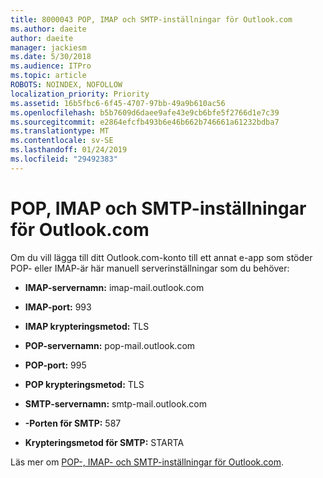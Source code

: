 ```yaml
---
title: 8000043 POP, IMAP och SMTP-inställningar för Outlook.com
ms.author: daeite
author: daeite
manager: jackiesm
ms.date: 5/30/2018
ms.audience: ITPro
ms.topic: article
ROBOTS: NOINDEX, NOFOLLOW
localization_priority: Priority
ms.assetid: 16b5fbc6-6f45-4707-97bb-49a9b610ac56
ms.openlocfilehash: b5b7609d6daee9afe43e9cb6bfe5f2766d1e7c39
ms.sourcegitcommit: e2864efcfb493b6e46b662b746661a61232bdba7
ms.translationtype: MT
ms.contentlocale: sv-SE
ms.lasthandoff: 01/24/2019
ms.locfileid: "29492383"
---
```

# <a name="pop-imap-and-smtp-settings-for-outlookcom"></a>POP, IMAP och SMTP-inställningar för Outlook.com

Om du vill lägga till ditt Outlook.com-konto till ett annat e-app som stöder POP- eller IMAP-är här manuell serverinställningar som du behöver:
  
- **IMAP-servernamn:** imap-mail.outlook.com 
    
- **IMAP-port:** 993 
    
- **IMAP krypteringsmetod:** TLS 
    
- **POP-servernamn:** pop-mail.outlook.com 
    
- **POP-port:** 995 
    
- **POP krypteringsmetod:** TLS 
    
- **SMTP-servernamn:** smtp-mail.outlook.com 
    
- **-Porten för SMTP:** 587 
    
- **Krypteringsmetod för SMTP:** STARTA 
    
Läs mer om [POP-, IMAP- och SMTP-inställningar för Outlook.com](https://go.microsoft.com/fwlink/p/?linkid=2001402&amp;clcid=0x409).
  

